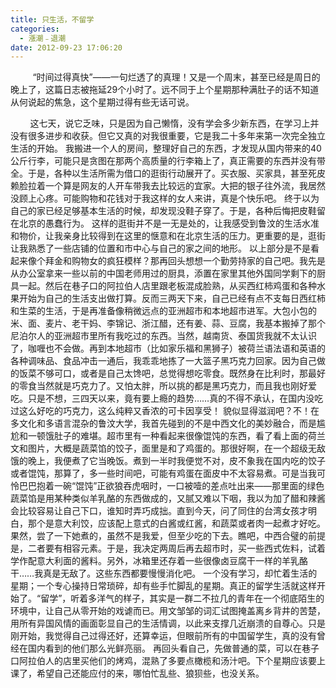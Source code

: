 ```yaml
---
title: 只生活，不留学
categories:
  - 漲潮﹣退潮
date: 2012-09-23 17:06:20
---
```


         “时间过得真快”——一句烂透了的真理！又是一个周末，甚至已经是周日的晚上了，这篇日志被拖延29个小时了。远不同于上个星期那种满肚子的话不知道从何说起的焦急，这个星期过得有些无话可说。

        这七天，说它乏味，只是因为自己懒惰，没有学会多少新东西，在学习上并没有很多进步和收获。但它又真的对我很重要，它是我二十多年来第一次完全独立生活的开始。 我搬进一个人的房间，整理好自己的东西，才发现从国内带来的40公斤行李，可能只是贪图在那两个高质量的行李箱上了，真正需要的东西并没有带全。于是，各种以生活所需为借口的逛街行动展开了。买衣服、买家具，甚至死皮赖脸拉着一个算是网友的人开车带我去比较远的宜家。大把的银子往外流，我居然没顾上心疼。可能购物和花钱对于我这样的女人来讲，真是个快乐吧。 终于以为自己的家已经足够基本生活的时候，却发现没鞋子穿了。于是，各种后悔把皮鞋留在北京的愚蠢行为。 这样的逛街并不是一无是处的，让我感受到鲁汶的生活水准和物价，让我亲身比较得到在这里的惬意和在北京生活的压力。更重要的是，逛街让我熟悉了一些店铺的位置和市中心与自己的家之间的地形。 以上部分是不是看起来像个拜金和购物女的疯狂模样？那再回头想想一个勤劳持家的自己吧。我先是从办公室拿来一些以前的中国老师用过的厨具，添置在家里其他外国同学剩下的厨具一起。然后在巷子口的阿拉伯人店里跟老板混成脸熟，从买西红柿鸡蛋和各种水果开始为自己的生活支出做打算。反而三两天下来，自己已经有点不支每日西红柿和生菜的生活，于是再准备像稍微远点的亚洲超市和本地超市进军。大包小包的米、面、麦片、老干妈、李锦记、浙江醋，还有姜、蒜、豆腐，我基本搬掉了那个尼泊尔人的亚洲超市里所有我吃过的东西。当然，越南货、泰国货我就不太认识了，咖喱也不会做。再到本地超市（比如家乐福和黑狮子）被荷兰语法语和英语的各种调味品、食品冲击一通后，我乖乖地拣了一大篮子黑巧克力回家。因为自己做的饭菜不够可口，或者是自己太馋吧，总觉得想吃零食。既然身在比利时，那最好的零食当然就是巧克力了。又怕太胖，所以挑的都是黑巧克力，而且我也刚好爱吃。只是不想，三四天以来，竟有要上瘾的趋势……真的不得不承认，在国内没吃过这么好吃的巧克力，这么纯粹又香浓的可卡因享受！ 貌似显得滋润吧？不！在多文化和多语言混杂的鲁汶大学，我首先碰到的不是中西文化的美妙融合，而是尴尬和一顿饿肚子的难堪。超市里有一种看起来很像馄饨的东西，看了看上面的荷兰文和图片，大概是蔬菜馅的饺子，面里是和了鸡蛋的。那很好啊，在一个超级无敌饿的晚上，我便煮了它当晚饭。煮到一半时我便觉不对，皮不象我在国内吃的饺子或者馄饨，那算了，多一些时间吧，可能有鸡蛋在面皮中不太容易煮。可是当我可怜巴巴抱着一碗“馄饨”正欲狼吞虎咽时，一口被噎的差点吐出来——那里面的绿色蔬菜馅是用某种类似羊乳酪的东西做成的，又腻又难以下咽，我以为加了醋和辣酱会比较容易让自己下口，谁知时弄巧成拙。直到今天，问了同住的台湾女孩才明白，那个是意大利饺，应该配上意式的白酱或红酱，和蔬菜或者肉一起煮才好吃。果然，尝了一下她煮的，虽然不是我爱，但至少吃的下去。瞧吧，中西合璧的前提是，二者要有相容元素。于是，我决定两周后再去超市时，买一些西式佐料，试着学作配意大利面的酱料。另外，冰箱里还存着一些很像卤豆腐干一样的羊乳酪干……我真是无敌了。这些东西都要慢慢消化吧。 一个没有学习，却忙着生活的星期；一个专心操持日常琐碎，却有些手忙脚乱的星期。真正的留学生活就这样开始了。“留学”，听着多洋气的样子，其实是一群二不拉几的青年在一个彻底陌生的环境中，让自己从零开始的戏谑而已。用文邹邹的词汇试图掩盖离乡背井的苦楚，用所有异国风情的画面彰显自己的生活情调，以此来支撑几近崩溃的自尊心。只是刚开始，我觉得自己过得还好，还算幸运，但眼前所有的中国留学生，真的没有曾经在国内看到的他们那么光鲜亮丽。 再回头看自己，先做普通的菜，可以在巷子口阿拉伯人的店里买他们的烤鸡，混熟了多要点橄榄和汤汁吧。下个星期应该要上课了，希望自己还能应付的来，哪怕忙乱些、狼狈些，也没关系。